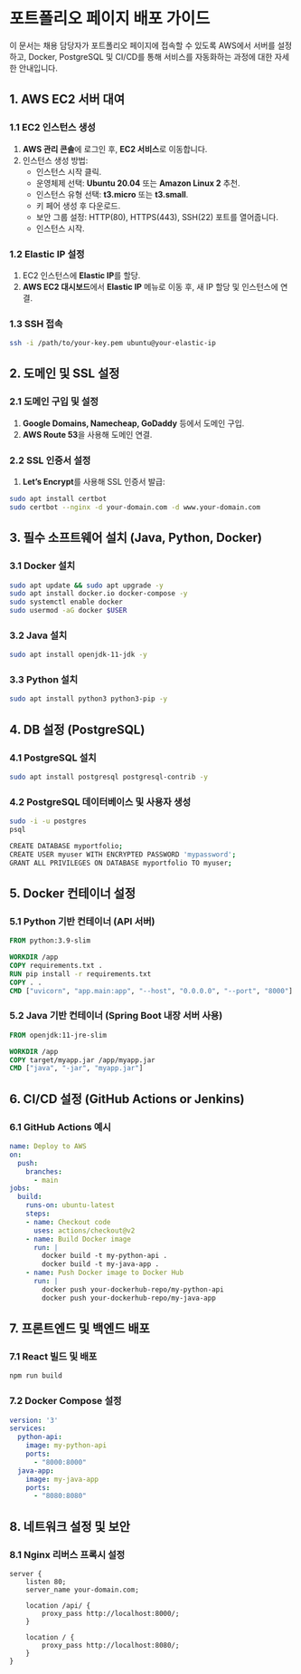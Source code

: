 
# 포트폴리오 페이지 배포 가이드

이 문서는 채용 담당자가 포트폴리오 페이지에 접속할 수 있도록 AWS에서 서버를 설정하고, Docker, PostgreSQL 및 CI/CD를 통해 서비스를 자동화하는 과정에 대한 자세한 안내입니다.

## 1. AWS EC2 서버 대여

### 1.1 EC2 인스턴스 생성
1. **AWS 관리 콘솔**에 로그인 후, **EC2 서비스**로 이동합니다.
2. 인스턴스 생성 방법:
   - 인스턴스 시작 클릭.
   - 운영체제 선택: **Ubuntu 20.04** 또는 **Amazon Linux 2** 추천.
   - 인스턴스 유형 선택: **t3.micro** 또는 **t3.small**.
   - 키 페어 생성 후 다운로드.
   - 보안 그룹 설정: HTTP(80), HTTPS(443), SSH(22) 포트를 열어줍니다.
   - 인스턴스 시작.

### 1.2 Elastic IP 설정
1. EC2 인스턴스에 **Elastic IP**를 할당.
2. **AWS EC2 대시보드**에서 **Elastic IP** 메뉴로 이동 후, 새 IP 할당 및 인스턴스에 연결.

### 1.3 SSH 접속
```bash
ssh -i /path/to/your-key.pem ubuntu@your-elastic-ip
```

## 2. 도메인 및 SSL 설정

### 2.1 도메인 구입 및 설정
1. **Google Domains, Namecheap, GoDaddy** 등에서 도메인 구입.
2. **AWS Route 53**을 사용해 도메인 연결.

### 2.2 SSL 인증서 설정
1. **Let’s Encrypt**를 사용해 SSL 인증서 발급:
```bash
sudo apt install certbot
sudo certbot --nginx -d your-domain.com -d www.your-domain.com
```

## 3. 필수 소프트웨어 설치 (Java, Python, Docker)

### 3.1 Docker 설치
```bash
sudo apt update && sudo apt upgrade -y
sudo apt install docker.io docker-compose -y
sudo systemctl enable docker
sudo usermod -aG docker $USER
```

### 3.2 Java 설치
```bash
sudo apt install openjdk-11-jdk -y
```

### 3.3 Python 설치
```bash
sudo apt install python3 python3-pip -y
```

## 4. DB 설정 (PostgreSQL)

### 4.1 PostgreSQL 설치
```bash
sudo apt install postgresql postgresql-contrib -y
```

### 4.2 PostgreSQL 데이터베이스 및 사용자 생성
```bash
sudo -i -u postgres
psql

CREATE DATABASE myportfolio;
CREATE USER myuser WITH ENCRYPTED PASSWORD 'mypassword';
GRANT ALL PRIVILEGES ON DATABASE myportfolio TO myuser;
```

## 5. Docker 컨테이너 설정

### 5.1 Python 기반 컨테이너 (API 서버)
```dockerfile
FROM python:3.9-slim

WORKDIR /app
COPY requirements.txt .
RUN pip install -r requirements.txt
COPY . .
CMD ["uvicorn", "app.main:app", "--host", "0.0.0.0", "--port", "8000"]
```

### 5.2 Java 기반 컨테이너 (Spring Boot 내장 서버 사용)
```dockerfile
FROM openjdk:11-jre-slim

WORKDIR /app
COPY target/myapp.jar /app/myapp.jar
CMD ["java", "-jar", "myapp.jar"]
```

## 6. CI/CD 설정 (GitHub Actions or Jenkins)

### 6.1 GitHub Actions 예시
```yaml
name: Deploy to AWS
on:
  push:
    branches:
      - main
jobs:
  build:
    runs-on: ubuntu-latest
    steps:
    - name: Checkout code
      uses: actions/checkout@v2
    - name: Build Docker image
      run: |
        docker build -t my-python-api .
        docker build -t my-java-app .
    - name: Push Docker image to Docker Hub
      run: |
        docker push your-dockerhub-repo/my-python-api
        docker push your-dockerhub-repo/my-java-app
```

## 7. 프론트엔드 및 백엔드 배포

### 7.1 React 빌드 및 배포
```bash
npm run build
```

### 7.2 Docker Compose 설정
```yaml
version: '3'
services:
  python-api:
    image: my-python-api
    ports:
      - "8000:8000"
  java-app:
    image: my-java-app
    ports:
      - "8080:8080"
```

## 8. 네트워크 설정 및 보안

### 8.1 Nginx 리버스 프록시 설정
```nginx
server {
    listen 80;
    server_name your-domain.com;

    location /api/ {
        proxy_pass http://localhost:8000/;
    }

    location / {
        proxy_pass http://localhost:8080/;
    }
}
```
